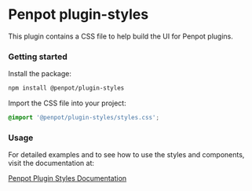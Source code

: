 # Penpot plugin-styles

This plugin contains a CSS file to help build the UI for Penpot plugins.

### Getting started

Install the package:

```bash
npm install @penpot/plugin-styles
```

Import the CSS file into your project:

```css
@import '@penpot/plugin-styles/styles.css';
```

### Usage

For detailed examples and to see how to use the styles and components, visit the documentation at:

[Penpot Plugin Styles Documentation](https://penpot.github.io/penpot-plugins/)
